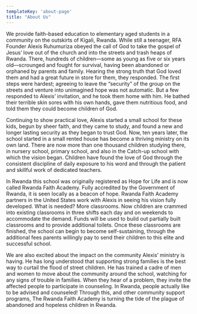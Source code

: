 ```yaml
---
templateKey: 'about-page'
title: "About Us"
---
```


We provide faith-based education to elementary aged students in a community&#xA0;on the outskirts of Kigali, Rwanda.
While still a teenager, RFA Founder Alexis Ruhumuriza obeyed the call of God to take the gospel of Jesus&#x2019; love out of the church and into the streets and trash heaps of Rwanda. There, hundreds of children&#x2014;some as young as five or six years old&#x2014;scrounged and fought for survival, having been abandoned or orphaned by parents and family. Hearing the strong truth that God loved them and had a great future in store for them, they responded. The first steps were hardest; agreeing to leave the &#x201C;security&#x201D; of the group on the streets and venture into unimagined hope was not automatic. But a few responded to Alexis&#x2019; invitation, and he took them home with him. He bathed their terrible skin sores with his own hands, gave them nutritious food, and told them they could become children of God.

Continuing to show practical love, Alexis started a small school for these kids, begun by sheer faith, and they came to study, and found a new and longer lasting security as they began to trust God. Now, ten years later, the school started in a small rented house has become a thriving ministry on its own land. There are now more than one thousand children studying there, in nursery school, primary school, and also in the Catch-up school with which the vision began. Children have found the love of God through the consistent discipline of daily exposure to his word and through the patient and skillful work of dedicated teachers.

In Rwanda this school was originally registered as Hope for Life and is now called Rwanda Faith Academy. Fully accredited by the Government of Rwanda, it is seen locally as a beacon of hope. Rwanda Faith Academy partners in the United States work with Alexis in seeing his vision fully developed. What is needed? More classrooms. Now children are crammed into existing classrooms in three shifts each day and on weekends to accommodate the demand. Funds will be used to build out partially built classrooms and to provide additional toilets. Once these classrooms are finished, the school can begin to become self-sustaining, through the additional fees parents willingly pay to send their children to this elite and successful school.

We are also excited about the impact on the community Alexis&#x2019; ministry is having. He has long understood that supporting strong families is the best way to curtail the flood of street children. He has trained a cadre of men and women to move about the community around the school, watching for any signs of trouble in families. When they hear of a problem, they invite the affected people to participate in counseling. In Rwanda, people actually like to be advised and counseled! Through this, and other community support programs,&#xA0;The Rwanda Faith Academy is turning the tide of the plague of abandoned and hopeless children in Rwanda.
